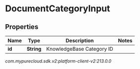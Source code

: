 # DocumentCategoryInput


## Properties

| Name | Type | Description | Notes |
| ------------ | ------------- | ------------- | ------------- |
| **id** | **String** | KnowledgeBase Category ID |  |




_com.mypurecloud.sdk.v2:platform-client-v2:213.0.0_
